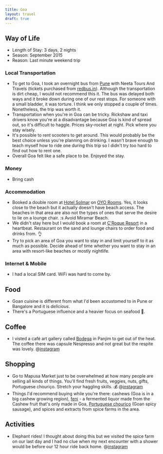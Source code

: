 ```yaml
---
title: Goa
layout: travel
draft: true
---
```


## Way of Life
* Length of Stay: 3 days, 2 nights
* Season: September 2015
* Reason: Last minute weekend trip

### Local Transportation
* To get to Goa, I took an overnight bus from [Pune](/travel/in/pune/) with Neeta Tours And Travels (tickets purchased from [redbus.in](http://redbus.in)). Although the transportation is dirt cheap, I would not recommend this it. 
The bus was delayed both ways and it broke down during one of our rest stops. For someone with a small bladder, it was torture. I think we only stopped a couple of times. Nonetheless, the trip was worth it.
* Transportation when you're in Goa can be tricky. Rickshaw and taxi drivers know you're at a disadvantage because Goa is kind of spread out, so it's difficult to haggle. Prices sky-rocket at night. Pick where you stay wisely.
* It's possible to rent scooters to get around. This would probably be the best choice unless you're planning on drinking.
I wasn't brave enough to teach myself how to ride one during this trip so I didn't try too hard to find out how to rent one.
* Overall Goa felt like a safe place to be. Enjoyed the stay.

### Money
* Bring cash

### Accommodation
* Booked a double room at [Hotel Solmar](https://foursquare.com/v/hotel-solmar/4f3f3277e4b04da19ed6e127) on [OYO Rooms](https://www.oyorooms.com/partner-hotels/1681-hotel-solmar-goa). Yes, it looks close to the beach but it actually doesn't have beach access.
The beaches in that area are also not the types of ones that serve the desire to lie on a lounge chair. :s
Avoid Miramar Beach.
* We didn't stay here but I would book a room at [C'Roque Resort](https://foursquare.com/v/croque-resort/4ef58e78490124bf97e8c8c9) in a heartbeat. Restaurant on the sand and lounge chairs to order food and drinks from. :ok_hand:
* Try to pick an area of Goa you want to stay in and limit yourself to it as much as possible. Decide ahead of time whether you want to stay in an area with resort-like beaches or mostly nightlife.

### Internet & Mobile
* I had a local SIM card. WiFi was hard to come by.

## Food
* Goan cuisine is different from what I'd been accustomed to in Pune or Bangalore and it is _delicious_.
* There's a Portuguese influence and a heavier focus on seafood :raised_hands:.

## Coffee
* I visted a café art gallery called [Bodega](https://foursquare.com/v/bodega/505c1b46e4b02c16f25c4eda) in Panjim to get out of the heat. The coffee there was capsule Nespresso and not great but the respite was lovely.
@[instagram](8JLoggJZBr)

## Shopping
* Go to Mapusa Market just to be overwhelmed at how many people are selling all kinds of things. You'll find fresh fruits, veggies, nuts, gifts, Portuguese chouriço. Stretch your haggling skills. :moneybag:
@[instagram](8Iv4XMpZLL)
* Things I'd recommend buying while you're there: cashews (Goa is in a big cashew growing region), [feni](https://en.wikipedia.org/wiki/Feni_(liquor)) - a fermented liquor made from the Cashew fruit that's only made in Goa, [Portuguese chouriço](https://goawaves.com/goan-chourico-sausages/) (Goan spicy sausage), and spices and extracts from spice farms in the area.

## Activities
* Elephant rides! I thought about doing this but we visited the spice farm on our last day and I had no clue when my next encounter with a shower would be before our 12 hour ride back home.
@[instagram](8KUZyGJZJK)
